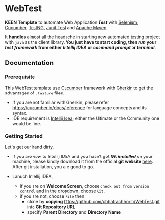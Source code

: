# WebTest
**KEEN Template** to automate Web Application **_Test_** with [Selenium](http://www.seleniumhq.org/), [Cucumber](https://cucumber.io/), [TestNG](http://testng.org/doc/), [Junit Test](http://junit.org/junit4/) and [Apache Maven](https://maven.apache.org/).

It **handles** almost all the headache in starting new automated testing project with `java` as the client library.
**You just have to start coding, then *run* your _test framework_ from either _Intellij IDEA_ or _command prompt_ or 
_terminal_**.

## Documentation

### Prerequisite
This WebTest template use [Cucumber](https://cucumber.io/) framework with [Gherkin](https://cucumber.io/docs/reference) to get the advantages of `.feature` files.
- If you are not familiar with Gherkin, please refer <https://cucumber.io/docs/reference> for language concepts and its syntax.
- IDE requirement is [Intellij Idea](https://www.jetbrains.com/idea/); either the Ultimate or the Community one would be fine.

### Getting Started
Let's get our hand dirty.
- If you are _new_ to Intellij IDEA and you hasn't got **Git _installed_** on your machine, please kindly download it from the official **git website** [here](https://git-scm.com/downloads). After git installation, you are good to go.

- Lanuch Intellij IDEA, 
  - if you are on **Welcome Screen**, choose `check out from version control` and in the dropdown, choose `Git`.
  - if you are not, choose `File` then
    - clone by **copying** <https://github.com/chhatrachhorm/WebTest.git> into **Git Repository URL**
    - specify **Parent Directory** and **Directory Name**

